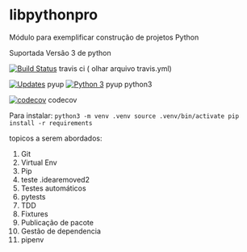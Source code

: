 # libpythonpro
Módulo para exemplificar construção de projetos Python

Suportada Versão 3 de python

[![Build Status](https://travis-ci.com/arturlauth/libpythonpro.svg?branch=master)](https://travis-ci.com/arturlauth/libpythonpro)
travis ci ( olhar arquivo travis.yml)

[![Updates](https://pyup.io/repos/github/arturlauth/libpythonpro/shield.svg)](https://pyup.io/repos/github/arturlauth/libpythonpro/)
pyup
[![Python 3](https://pyup.io/repos/github/arturlauth/libpythonpro/python-3-shield.svg)](https://pyup.io/repos/github/arturlauth/libpythonpro/)
pyup python3

[![codecov](https://codecov.io/gh/arturlauth/libpythonpro/branch/master/graph/badge.svg)](https://codecov.io/gh/arturlauth/libpythonpro)
codecov


Para instalar:
``
python3 -m venv .venv
source .venv/bin/activate
pip install -r requirements
``

topicos a serem abordados:
1. Git
2. Virtual Env
3. Pip
4. teste .idearemoved2
5. Testes automáticos
6. pytests
7. TDD
8. Fixtures
9. Publicação de pacote
10. Gestão de dependencia
11. pipenv
